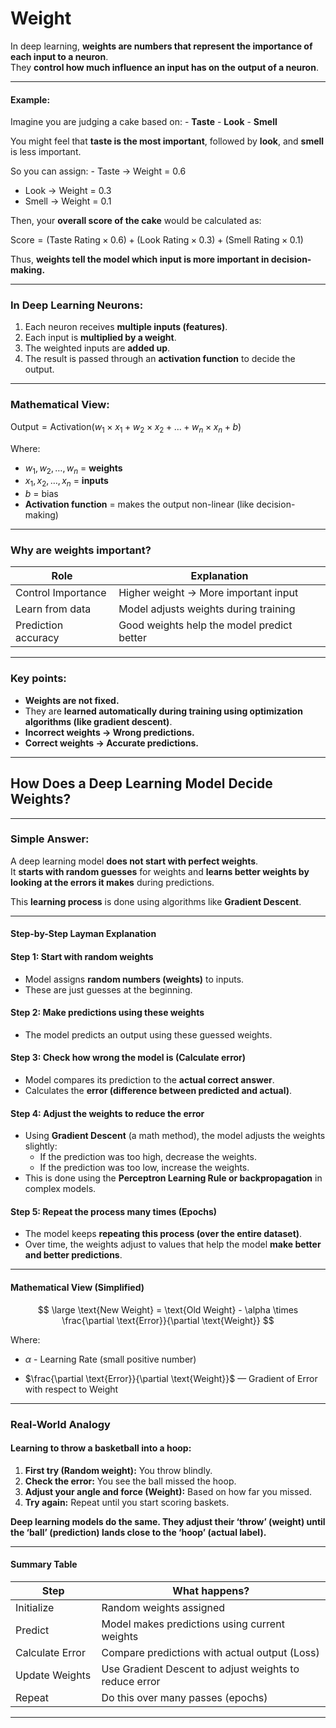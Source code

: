 <script src="https://polyfill.io/v3/polyfill.min.js?features=es6"></script>
<script id="MathJax-script" async
  src="https://cdn.jsdelivr.net/npm/mathjax@3/es5/tex-mml-chtml.js">
</script>

# Weight

In deep learning, **weights are numbers that represent the importance of
each input to a neuron**.  
They **control how much influence an input has on the output of a
neuron**.

------------------------------------------------------------------------

#### Example:

Imagine you are judging a cake based on: - **Taste** - **Look** -
**Smell**

You might feel that **taste is the most important**, followed by
**look**, and **smell** is less important.

So you can assign: - Taste → Weight = 0.6  
- Look → Weight = 0.3  
- Smell → Weight = 0.1

Then, your **overall score of the cake** would be calculated as:

Score = (Taste Rating × 0.6) + (Look Rating × 0.3) + (Smell Rating × 0.1)

Thus, **weights tell the model which input is more important in
decision-making.**

------------------------------------------------------------------------

### In Deep Learning Neurons:

1.  Each neuron receives **multiple inputs (features)**.
2.  Each input is **multiplied by a weight**.
3.  The weighted inputs are **added up**.
4.  The result is passed through an **activation function** to decide
    the output.

------------------------------------------------------------------------

### Mathematical View:

Output = Activation(*w*<sub>1</sub> × *x*<sub>1</sub> + *w*<sub>2</sub> × *x*<sub>2</sub> + … + *w*<sub>*n*</sub> × *x*<sub>*n*</sub> + *b*)

Where:

-   *w*<sub>1</sub>, *w*<sub>2</sub>, …, *w*<sub>*n*</sub> = **weights**
-   *x*<sub>1</sub>, *x*<sub>2</sub>, …, *x*<sub>*n*</sub> = **inputs**
-   *b* = bias
-   **Activation function** = makes the output non-linear (like
    decision-making)

------------------------------------------------------------------------

### Why are weights important?

<table>
<thead>
<tr>
<th>Role</th>
<th>Explanation</th>
</tr>
</thead>
<tbody>
<tr>
<td>Control Importance</td>
<td>Higher weight → More important input</td>
</tr>
<tr>
<td>Learn from data</td>
<td>Model adjusts weights during training</td>
</tr>
<tr>
<td>Prediction accuracy</td>
<td>Good weights help the model predict better</td>
</tr>
</tbody>
</table>

------------------------------------------------------------------------

### Key points:

-   **Weights are not fixed.**
-   They are **learned automatically during training using optimization
    algorithms (like gradient descent)**.
-   **Incorrect weights → Wrong predictions.**
-   **Correct weights → Accurate predictions.**

------------------------------------------------------------------------

## How Does a Deep Learning Model Decide Weights?

------------------------------------------------------------------------

### Simple Answer:

A deep learning model **does not start with perfect weights**.  
It **starts with random guesses** for weights and **learns better
weights by looking at the errors it makes** during predictions.

This **learning process** is done using algorithms like **Gradient
Descent**.

------------------------------------------------------------------------

#### Step-by-Step Layman Explanation

#### Step 1: Start with random weights

-   Model assigns **random numbers (weights)** to inputs.
-   These are just guesses at the beginning.

#### Step 2: Make predictions using these weights

-   The model predicts an output using these guessed weights.

#### Step 3: Check how wrong the model is (Calculate error)

-   Model compares its prediction to the **actual correct answer**.
-   Calculates the **error (difference between predicted and actual)**.

#### Step 4: Adjust the weights to reduce the error

-   Using **Gradient Descent** (a math method), the model adjusts the
    weights slightly:
    -   If the prediction was too high, decrease the weights.
    -   If the prediction was too low, increase the weights.
-   This is done using the **Perceptron Learning Rule or
    backpropagation** in complex models.

#### Step 5: Repeat the process many times (Epochs)

-   The model keeps **repeating this process (over the entire
    dataset)**.
-   Over time, the weights adjust to values that help the model **make
    better and better predictions**.

------------------------------------------------------------------------

#### Mathematical View (Simplified)

$$
\large \text{New Weight} = \text{Old Weight} - \alpha \times \frac{\partial \text{Error}}{\partial \text{Weight}}
$$

Where:

-   *α* - Learning Rate (small positive number)

-   $\frac{\partial \text{Error}}{\partial \text{Weight}}$ — Gradient of
    Error with respect to Weight

------------------------------------------------------------------------

### Real-World Analogy

#### Learning to throw a basketball into a hoop:

1.  **First try (Random weight):** You throw blindly.
2.  **Check the error:** You see the ball missed the hoop.
3.  **Adjust your angle and force (Weight):** Based on how far you
    missed.
4.  **Try again:** Repeat until you start scoring baskets.

**Deep learning models do the same. They adjust their ‘throw’ (weight)
until the ‘ball’ (prediction) lands close to the ‘hoop’ (actual
label).**

------------------------------------------------------------------------

#### Summary Table

<table>
<colgroup>
<col style="width: 27%" />
<col style="width: 72%" />
</colgroup>
<thead>
<tr>
<th>Step</th>
<th>What happens?</th>
</tr>
</thead>
<tbody>
<tr>
<td>Initialize</td>
<td>Random weights assigned</td>
</tr>
<tr>
<td>Predict</td>
<td>Model makes predictions using current weights</td>
</tr>
<tr>
<td>Calculate Error</td>
<td>Compare predictions with actual output (Loss)</td>
</tr>
<tr>
<td>Update Weights</td>
<td>Use Gradient Descent to adjust weights to reduce error</td>
</tr>
<tr>
<td>Repeat</td>
<td>Do this over many passes (epochs)</td>
</tr>
</tbody>
</table>

------------------------------------------------------------------------
